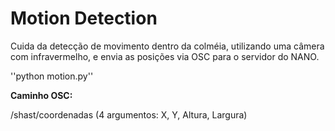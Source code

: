 # Motion Detection
Cuida da detecção de movimento dentro da colméia, utilizando uma câmera com infravermelho, e envia as posições via OSC para o servidor do NANO.

''python motion.py''

<strong>Caminho OSC:</strong>

/shast/coordenadas (4 argumentos: X, Y, Altura, Largura)
